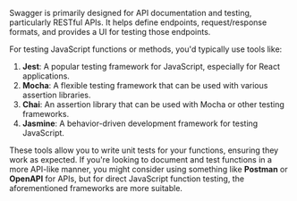 Swagger is primarily designed for API documentation and testing, particularly RESTful APIs. It helps define endpoints, request/response formats, and provides a UI for testing those endpoints. 

For testing JavaScript functions or methods, you'd typically use tools like:

1. **Jest**: A popular testing framework for JavaScript, especially for React applications.
2. **Mocha**: A flexible testing framework that can be used with various assertion libraries.
3. **Chai**: An assertion library that can be used with Mocha or other testing frameworks.
4. **Jasmine**: A behavior-driven development framework for testing JavaScript.

These tools allow you to write unit tests for your functions, ensuring they work as expected. If you're looking to document and test functions in a more API-like manner, you might consider using something like **Postman** or **OpenAPI** for APIs, but for direct JavaScript function testing, the aforementioned frameworks are more suitable.
